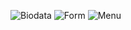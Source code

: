 ![Biodata](https://github.com/RamaRamdani03/PK10/assets/127277459/853f508a-f5fc-488b-a8e0-5a472af71b66)
![Form](https://github.com/RamaRamdani03/PK10/assets/127277459/4d578218-2676-44ec-b680-4142312e63cc)
![Menu](https://github.com/RamaRamdani03/PK10/assets/127277459/c85b6d9f-dd20-4ea6-b3c1-6dd26bc1fac0)
